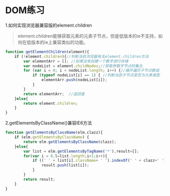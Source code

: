 # DOM练习

1.如何实现浏览器兼容版的element.children
> element.children能够获取元素的元素子节点，但是低版本的ie不支持，如何在低版本的ie上兼容类似的功能。

```javascript
function getElementChildren(element){
	if (!element.children){//判断当前浏览器有无element.children方法
		var elementArr = []; //如果没有创建一个数字进行存储
		var nodeList = element.childNodes;//获取参数字节点的集合
		for (var i = 0; i < nodeList.length; i++) {//循环遍历子节点数组
			if (typeof nodeList[i] == 1) { //判断当前子节点是否为元素类型
				elementArr.push(nodeList[i]);	
			}
		}
		return elementArr;  //返回值
	}else{
		return element.children;
	}
}

```
2.getElementsByClassName()兼容IE6方法

```javascript
function getElementsByClassName(elm,clazz){
	if (elm.getElementsByClassName) {
		return elm.getElementsByClassName(clazz);
	}else{
		var list = elm.getElementsByTagName('*'),result=[];
		for(var i = 0,l=list.length;i<1;i++){
			if ((' ' + list[i].className+ ' ').indexOf(' ' + clazz+' ')!=-1) {
				result.push(list[i]);
			}
		}
		return result;
	}
}
```
